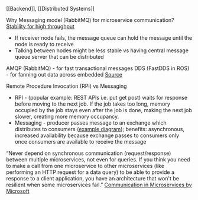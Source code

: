 [[Backend]], [[Distributed Systems]]

Why Messaging model (RabbitMQ) for microservice communication?
[Stability for high throughput](https://particular.net/blog/rpc-vs-messaging-which-is-faster)
* If receiver node fails, the message queue can hold the message until the node is ready to receive
* Talking between nodes might be less stable vs having central message queue server that can be distributed

AMQP (RabbitMQ) - for fast transactional messages
DDS (FastDDS in ROS) - for fanning out data across embedded
[Source](https://www.electronicdesign.com/technologies/embedded-revolution/article/21796186/whats-the-difference-between-dds-and-amqp)

  

Remote Procedure Invocation (RPI) vs Messaging
-   RPI - (popular example: REST APIs i.e. put get post) waits for response before moving to the next job. If the job takes too long, memory occupied by the job stays even after the job is done, making the next job slower, creating more memory occupancy.
-   Messaging - producer passes message to an exchange which distributes to consumers ([example diagram](https://www.youtube.com/watch?v=deG25y_r6OY)); benefits: asynchronous, increased availability because exchange passes to consumers only once consumers are available to receive the message
  
“Never depend on synchronous communication (request/response) between multiple microservices, not even for queries. If you think you need to make a call from one microservice to other microservices (like performing an HTTP request for a data query) to be able to provide a response to a client application, you have an architecture that won't be resilient when some microservices fail.” [Communication in Microservices by Microsoft](https://docs.microsoft.com/en-us/dotnet/architecture/microservices/architect-microservice-container-applications/communication-in-microservice-architecture)
